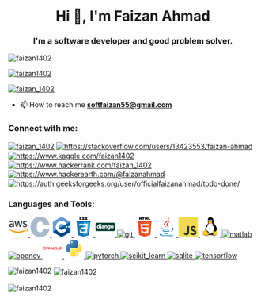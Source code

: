 <h1 align="center">Hi 👋, I'm Faizan Ahmad</h1>
<h3 align="center">I'm a software developer and good problem solver.</h3>

<p align="left"> <img src="https://komarev.com/ghpvc/?username=faizan1402&label=Profile%20views&color=0e75b6&style=flat" alt="faizan1402" /> </p>

<p align="left"> <a href="https://github.com/ryo-ma/github-profile-trophy"><img src="https://github-profile-trophy.vercel.app/?username=faizan1402" alt="faizan1402" /></a> </p>

<p align="left"> <a href="https://twitter.com/faizan_1402" target="blank"><img src="https://img.shields.io/twitter/follow/faizan_1402?logo=twitter&style=for-the-badge" alt="faizan_1402" /></a> </p>

- 📫 How to reach me **softfaizan55@gmail.com**

<h3 align="left">Connect with me:</h3>
<p align="left">
<a href="https://twitter.com/faizan_1402" target="blank"><img align="center" src="https://cdn.jsdelivr.net/npm/simple-icons@3.0.1/icons/twitter.svg" alt="faizan_1402" height="30" width="40" /></a>
<a href="https://stackoverflow.com/users/https://stackoverflow.com/users/13423553/faizan-ahmad" target="blank"><img align="center" src="https://cdn.jsdelivr.net/npm/simple-icons@3.0.1/icons/stackoverflow.svg" alt="https://stackoverflow.com/users/13423553/faizan-ahmad" height="30" width="40" /></a>
<a href="https://kaggle.com/https://www.kaggle.com/faizan1402" target="blank"><img align="center" src="https://cdn.jsdelivr.net/npm/simple-icons@3.0.1/icons/kaggle.svg" alt="https://www.kaggle.com/faizan1402" height="30" width="40" /></a>
<a href="https://www.hackerrank.com/https://www.hackerrank.com/faizan_1402" target="blank"><img align="center" src="https://cdn.jsdelivr.net/npm/simple-icons@3.0.1/icons/hackerrank.svg" alt="https://www.hackerrank.com/faizan_1402" height="30" width="40" /></a>
<a href="https://www.hackerearth.com/https://www.hackerearth.com/@faizanahmad" target="blank"><img align="center" src="https://cdn.jsdelivr.net/npm/simple-icons@3.0.1/icons/hackerearth.svg" alt="https://www.hackerearth.com/@faizanahmad" height="30" width="40" /></a>
<a href="https://auth.geeksforgeeks.org/user/https://auth.geeksforgeeks.org/user/officialfaizanahmad/todo-done/" target="blank"><img align="center" src="https://cdn.jsdelivr.net/npm/simple-icons@3.0.1/icons/geeksforgeeks.svg" alt="https://auth.geeksforgeeks.org/user/officialfaizanahmad/todo-done/" height="30" width="40" /></a>
</p>

<h3 align="left">Languages and Tools:</h3>
<p align="left"> <a href="https://aws.amazon.com" target="_blank"> <img src="https://raw.githubusercontent.com/devicons/devicon/master/icons/amazonwebservices/amazonwebservices-original-wordmark.svg" alt="aws" width="40" height="40"/> </a> <a href="https://www.cprogramming.com/" target="_blank"> <img src="https://raw.githubusercontent.com/devicons/devicon/master/icons/c/c-original.svg" alt="c" width="40" height="40"/> </a> <a href="https://www.w3schools.com/cpp/" target="_blank"> <img src="https://raw.githubusercontent.com/devicons/devicon/master/icons/cplusplus/cplusplus-original.svg" alt="cplusplus" width="40" height="40"/> </a> <a href="https://www.w3schools.com/css/" target="_blank"> <img src="https://raw.githubusercontent.com/devicons/devicon/master/icons/css3/css3-original-wordmark.svg" alt="css3" width="40" height="40"/> </a> <a href="https://www.djangoproject.com/" target="_blank"> <img src="https://raw.githubusercontent.com/devicons/devicon/master/icons/django/django-original.svg" alt="django" width="40" height="40"/> </a> <a href="https://git-scm.com/" target="_blank"> <img src="https://www.vectorlogo.zone/logos/git-scm/git-scm-icon.svg" alt="git" width="40" height="40"/> </a> <a href="https://www.w3.org/html/" target="_blank"> <img src="https://raw.githubusercontent.com/devicons/devicon/master/icons/html5/html5-original-wordmark.svg" alt="html5" width="40" height="40"/> </a> <a href="https://www.java.com" target="_blank"> <img src="https://raw.githubusercontent.com/devicons/devicon/master/icons/java/java-original.svg" alt="java" width="40" height="40"/> </a> <a href="https://developer.mozilla.org/en-US/docs/Web/JavaScript" target="_blank"> <img src="https://raw.githubusercontent.com/devicons/devicon/master/icons/javascript/javascript-original.svg" alt="javascript" width="40" height="40"/> </a> <a href="https://www.linux.org/" target="_blank"> <img src="https://raw.githubusercontent.com/devicons/devicon/master/icons/linux/linux-original.svg" alt="linux" width="40" height="40"/> </a> <a href="https://www.mathworks.com/" target="_blank"> <img src="https://raw.githubusercontent.com/simple-icons/simple-icons/master/icons/mathworks.svg" alt="matlab" width="40" height="40"/> </a> <a href="https://opencv.org/" target="_blank"> <img src="https://www.vectorlogo.zone/logos/opencv/opencv-icon.svg" alt="opencv" width="40" height="40"/> </a> <a href="https://www.oracle.com/" target="_blank"> <img src="https://raw.githubusercontent.com/devicons/devicon/master/icons/oracle/oracle-original.svg" alt="oracle" width="40" height="40"/> </a> <a href="https://www.python.org" target="_blank"> <img src="https://raw.githubusercontent.com/devicons/devicon/master/icons/python/python-original.svg" alt="python" width="40" height="40"/> </a> <a href="https://pytorch.org/" target="_blank"> <img src="https://www.vectorlogo.zone/logos/pytorch/pytorch-icon.svg" alt="pytorch" width="40" height="40"/> </a> <a href="https://scikit-learn.org/" target="_blank"> <img src="https://upload.wikimedia.org/wikipedia/commons/0/05/Scikit_learn_logo_small.svg" alt="scikit_learn" width="40" height="40"/> </a> <a href="https://www.sqlite.org/" target="_blank"> <img src="https://www.vectorlogo.zone/logos/sqlite/sqlite-icon.svg" alt="sqlite" width="40" height="40"/> </a> <a href="https://www.tensorflow.org" target="_blank"> <img src="https://www.vectorlogo.zone/logos/tensorflow/tensorflow-icon.svg" alt="tensorflow" width="40" height="40"/> </a> </p>

<p><img align="left" src="https://github-readme-stats.vercel.app/api/top-langs?username=faizan1402&show_icons=true&locale=en&layout=compact" alt="faizan1402" /></p>

<p>&nbsp;<img align="center" src="https://github-readme-stats.vercel.app/api?username=faizan1402&show_icons=true&locale=en" alt="faizan1402" /></p>

<p><img align="center" src="https://github-readme-streak-stats.herokuapp.com/?user=faizan1402&" alt="faizan1402" /></p>
